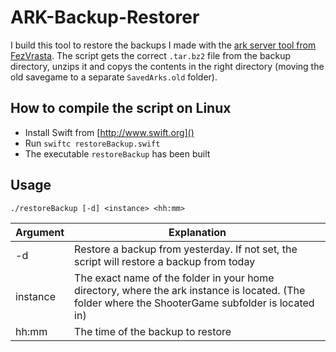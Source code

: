 # ARK-Backup-Restorer
I build this tool to restore the backups I made with the [ark server tool from FezVrasta](https://github.com/FezVrasta/ark-server-tools). The script gets the correct `.tar.bz2` file from the backup directory, unzips it and copys the contents in the right directory (moving the old savegame to a separate `SavedArks.old` folder).

## How to compile the script on Linux
* Install Swift from [http://www.swift.org]()
* Run `swiftc restoreBackup.swift`
* The executable `restoreBackup` has been built

## Usage
`./restoreBackup [-d] <instance> <hh:mm>`

Argument | Explanation
-------- | -----------
-d       | Restore a backup from yesterday. If not set, the script will restore a backup from today
instance | The exact name of the folder in your home directory, where the ark instance is located. (The folder where the ShooterGame subfolder is located in)
hh:mm    | The time of the backup to restore
